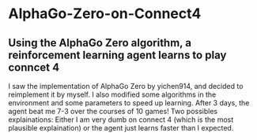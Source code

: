 # AlphaGo-Zero-on-Connect4
## Using the AlphaGo Zero algorithm, a reinforcement learning agent learns to play conncet 4

I saw the implementation of AlphaGo Zero by yichen914, and decided to reimplement it by myself. 
I also modified some algorithms in the environment and some parameters to speed up learning.
After 3 days, the agent beat me 7-3 over the courses of 10 games! Two possibles explainations: Either
I am very dumb on connect 4 (which is the most plausible explaination) or the agent just learns faster
than I expected.
